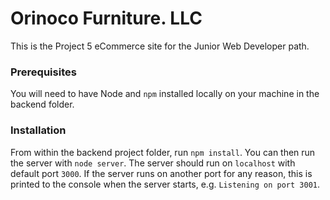 # Orinoco Furniture. LLC #

This is the Project 5 eCommerce site for the Junior Web Developer path.

### Prerequisites ###

You will need to have Node and `npm` installed locally on your machine in the backend folder.

### Installation ###

From within the backend project folder, run `npm install`. You can then run the server with `node server`. The server should run on `localhost` with default port `3000`. If the server runs on another port for any reason, this is printed to the console when the server starts, e.g. `Listening on port 3001`.